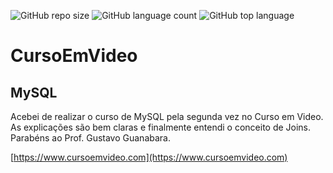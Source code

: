 ![GitHub repo size](https://img.shields.io/github/repo-size/otavioeiji/CursoEmVideo-MySQL)
![GitHub language count](https://img.shields.io/github/languages/count/otavioeiji/CursoEmVideo-MySQL)
![GitHub top language](https://img.shields.io/github/languages/top/otavioeiji/CursoEmVideo-MySQL)
# CursoEmVideo
## MySQL

Acebei de realizar o curso de MySQL pela segunda vez no Curso em Video.
As explicações são bem claras e finalmente entendi o conceito de Joins. Parabéns ao Prof. Gustavo Guanabara.

[https://www.cursoemvideo.com](https://www.cursoemvideo.com)
